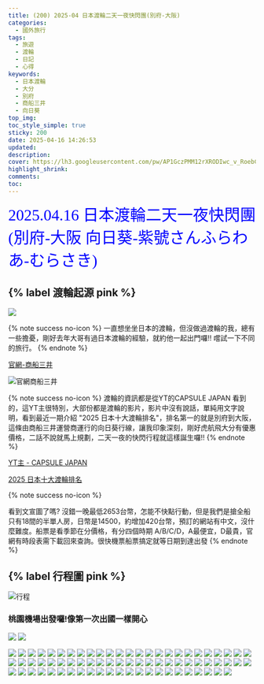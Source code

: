 ```yaml
---
title: (200) 2025-04 日本渡輪二天一夜快閃團(別府-大阪)
categories:
  - 國外旅行
tags:
  - 旅遊
  - 渡輪
  - 日記
  - 心得
keywords:
  - 日本渡輪
  - 大分
  - 別府
  - 商船三井
  - 向日葵
top_img:
toc_style_simple: true
sticky: 200
date: 2025-04-16 14:26:53
updated:
description:
cover: https://lh3.googleusercontent.com/pw/AP1GczPMM12rXRODIwc_v_RoebCNMvNAu-qHML-CWILIezE0WU4ZJNRk3tc0Koic9WDjuXztLwbGUAq2TsJlSWUsORpUt7Bq1FhTiKoWUIonFKchMIhoCclxte6h1mbbMbioEMlIfqZdgzLqpP_h0EUxmTLG=w1824-h1026-s-no-gm?authuser=0
highlight_shrink:
comments:
toc:
---
```


<font face="標楷體" color="blue" size="6px">2025.04.16 日本渡輪二天一夜快閃團(別府-大阪 向日葵-紫號さんふらわあ-むらさき)</font>

## {% label 渡輪起源 pink %}

![](https://lh3.googleusercontent.com/pw/AP1GczNI_UPjEVQK588bNIwxLZXVyjXwAy2JAWnfDfhnVE-_zRjOLK7SsGsg_e90HcV-kNgv5TAPsYjsyHwpqGpZ-pU9lr3Q53SPdsWnvMPBTUX1IMegNDg=w1920-h1080)

{% note success no-icon %}
一直想坐坐日本的渡輪，但沒做過渡輪的我，總有一些擔憂，剛好去年大哥有過日本渡輪的經驗，就約他一起出門囉!! 嚐試一下不同的旅行。
{% endnote %}

[官網-商船三井](https://www.ferry-sunflower.co.jp/tw/)

![官網商船三井](https://lh3.googleusercontent.com/pw/AP1GczMVOjGfrwCnfsxv9SkTgGAjcSNbrvVBolkuOeCReHHmH-Z2LYJayQygFw9fTjqXBn3bwwX2GqS6tEfPI-qiCkJs2YmJ-One2PlCEuGT_1YFMoKU0DU=w1920-h1080)

{% note success no-icon %}
渡輪的資訊都是從YT的CAPSULE JAPAN 看到的，這YT主很特別，大部份都是渡輪的影片，影片中沒有說話，單純用文字說明，看到最近一期介紹 "2025 日本十大渡輪排名"，排名第一的就是別府到大阪，這條由商船三井運營商運行的向日葵行線，讓我印象深刻，剛好虎航飛大分有優惠價格，二話不說就馬上規劃，二天一夜的快閃行程就這樣誕生囉!!
{% endnote %}

[YT主 - CAPSULE JAPAN](https://www.youtube.com/@capsulejapan/videos)

[2025 日本十大渡輪排名](https://www.youtube.com/watch?v=_yq6nl-9zRk)

{% note success no-icon %}

看到文宣圖了嗎? 沒錯一晚最低2653台幣，怎能不快點行動，但是我們是搶全船只有18間的半單人房，日幣是14500，約增加420台幣，預訂的網站有中文，沒什麼難度。船票是看季節在分價格，有分四個時期 A/B/C/D，A最便宜，D最貴，官網有時段表需下載回來查詢。很快機票船票搞定就等日期到達出發
{% endnote %}

## {% label 行程圖 pink %}

![行程](https://lh3.googleusercontent.com/pw/AP1GczPMxLU0GxYrKbLc9M3ayScUFauG40k5MlAxLGWp2C2h9IbmlpFdTbPRPSoskfHvr3_o_uDBI85zZP--epLmZoECLqP8MBETIVMYIvNPKX0o30JA4vE=w1920-h1080)

### 桃園機場出發囉!像第一次出國一樣開心 ###

![](https://lh3.googleusercontent.com/pw/AP1GczMZZ-zLxPC5aJr2Vjmwv1LeHZ2utYl1JBUQCljx2eoF1EGPNrtdGH4frdoN8wISprMkMKB2fhekR7rToKD0WnmfL6yIw2BoDiWJ4LTIMG9oto99WqQ=w1920-h1080)
![](https://lh3.googleusercontent.com/pw/AP1GczNENLfWjKnO_20qZwQ1AyQc0Xhev3v0Z3anHAfNbnOv_gEF3kBIMWDUe7jeAnPZ0Tk42X9bgYppa2HlxJXtsFu2N0-7IrKT9GwYsAdJnigWlu5Q--o=w1920-h1080)

![](https://lh3.googleusercontent.com/pw/AP1GczMAmPYWH-POIWmtHTHhEZOhdczv2qUY-V1_SU2JUZbabVT7nWt6LstE2_UKRBRZzZl2x-qowCftms5niyOLl0BfaHfMultf0_Ou4x7ezMdGF7Ju6hI=w1920-h1080)
![](https://lh3.googleusercontent.com/pw/AP1GczMl541XN63Xf3xDZDXup-lWoxnwtR3RQliW73mPx21L1xENzmEv6m2Y9sRjZwkmNcSIZyb2RkscGf0psxY2tcemSYeeB4WqPbiCZqciVltjvPIxF8U=w1920-h1080)
![](https://lh3.googleusercontent.com/pw/AP1GczPnR0kdWKKsldi_jtshr4uYFlE_lAnyasU6pomvB0sTXDpygoc1K2KTrouu0L93Lt6SCUEWJq73NJNldXX04aJtAOnN4sG3CRJkki6KF5tiDi9G-VY=w1920-h1080)
![](https://lh3.googleusercontent.com/pw/AP1GczMZzywduKdNRuXgU5FyS2ozof4xJk52vQOKT7ND95lqNXY9QOHTBdEwp-YZiPAm-EqB7-R_yAAg04142OAtaAnV6aai8v60HC2p3pOT04zgw_eyjvc=w1920-h1080)
![](https://lh3.googleusercontent.com/pw/AP1GczNE-rhFswLkZihnDJ6tQd7M2ld7KgfRxX24c4c3Za5VWaGeFbkLHQwJfeSqi58TnoADCOe8vUhkxUq1Z4Ugkm9PaMNvm5TYyIe0Elf1_0pPBGaQpBg=w1920-h1080)
![](https://lh3.googleusercontent.com/pw/AP1GczPztUiGuQAh6KCKFSqogthu3ffvIjBOA6tpA2o1WW9T6jghCxe3hwSTW3nM8sKwfCPQtmWdCgKi9y4J9kCywYp7Ei_mYjInu2BXvxMRLJ5sCTxn1UM=w1920-h1080)
![](https://lh3.googleusercontent.com/pw/AP1GczN6YM9aQ4ZPAcZsE0rRyeGiYpgO3GBPe54MyVFJj0Ihx74PuA0LtFhupCQ8dnPhblOk8MR_8tV0uHJTuZ5hgzEPcA_zRulKd9iko9lAh3U7kYzjbW8=w1920-h1080)
![](https://lh3.googleusercontent.com/pw/AP1GczMyEbNixnZW-Sf0VhLS5JlxDeyQvW934KG-Jnma9lWgYsu9A6A6IaQqu--TtPuO2OGGSvzE91Ah8Jcpmdf47W4d8YJ4NTHQcK4v860FJAYu9MNbsBA=w1920-h1080)
![](https://lh3.googleusercontent.com/pw/AP1GczP0IG7KAhvnEguxyg3xyD2nWbLhMjoP96kJ90unHNO27tEdTU80aaHsS_laKd1-Nw_BDZuchJcRtRjaFsAHwZTdMps28hli2dcNI1GumOkKROloSCE=w1920-h1080)
![](https://lh3.googleusercontent.com/pw/AP1GczOUmQjZNCmo52Dpmfm8RxUmhMA-q1XrE2OCtk6oNngBPmPNr9H1whscyi3I36QZGnpVjtI53D-fDBYYcX_vV8RqmRpQbwPZuMETfZqAwsDTCKjYliw=w1920-h1080)
![](https://lh3.googleusercontent.com/pw/AP1GczPmXItjMSlxHMCsqW8vsyW_fsr6Li7ORdKhfIk9fSrqfrRJ7v8Sp9Uy0yqqH6dZ63ixT-KgWeZvEaYmE2714IXGZ7ZXh-nSPw39QMk9jfZaT698qfU=w1920-h1080)
![](https://lh3.googleusercontent.com/pw/AP1GczOnS7NEvpQ1y26GnB8o2JyAs8ojzv2gdI5LRRCzm969HKG_kcUAEtabMxZLOgToBX4I-4v1d64YnSO5HFG8_dOK7dERY2VnF6icBEVw0DdJM25aQx4=w1920-h1080)
![](https://lh3.googleusercontent.com/pw/AP1GczOUMj7IhmJBcaRMURDrhiSpVmjF7tXCEGexJDWHFITpWrh-S9ink4Jcq9EU3zEIazbsaGXHqbLdr3XKwCQ29dQPgcrYVo_OKiBmw_59OJZ0dJ46pWg=w1920-h1080)
![](https://lh3.googleusercontent.com/pw/AP1GczMTgBUAe5knIV3dkZbCU2sM64RWADXuCqfClC0_qlT5duDuK6KKrvVPS-wLM_wwOjnoiFkEGmwx3vHIdiv-lokgWdfSpf1JPOnFQ4s3KjbXaDazGZs=w1920-h1080)
![](https://lh3.googleusercontent.com/pw/AP1GczOzEgmhW8d2RSctk_jAZ9VNS8QH3tAatgiGUkNxOsj1IdUavbtOgGrUThYQQ82VhLIIL7SoxWKRzNHE30NwXWvrLuodyehLYN4K_ebvSkoMcrvI4xU=w1920-h1080)
![](https://lh3.googleusercontent.com/pw/AP1GczOr1YRTuZjqccdPyAsIurtmndbpOOGZ-Ohf0r_GCF8W12yGuy8_lcwV4s-s26FlWToict6xpi_HwuG70vYzPibMb_7n7xclkKMiaGlra7YlCI24lbk=w1920-h1080)
![](https://lh3.googleusercontent.com/pw/AP1GczMKDM0NCVFnR_tfHmgqsB4nRYNGDwF_R6ouGqjr04wipkUUn1K52n9D3MhIjOVXHYDwgYmTRG1FKC2SByHppSgGZkqcX5qqdCfzyPvdCBruy0yAb2I=w1920-h1080)
![](https://lh3.googleusercontent.com/pw/AP1GczOrPem_WtDR-W1HHpCq0F-VCaHU6uoy0Bzu2LliukMzheqPcNyMkK0_GXpehOhlZeC4h818JEz_P1aFLbe7mgYDdgxkGL5BJ2sC5lXrAEcehKUOe5U=w1920-h1080)
![](https://lh3.googleusercontent.com/pw/AP1GczPi6H8OjUWTlIHkp86BnwAie4Jk0XRqGf4v3JEFHjESb5JNsXX0jev59iQvIWWMWXVjO28M52nKkJwu_UdH8DGeKo3oGIhdNMGJ1BjXlAj5ziBD4TQ=w1920-h1080)
![](https://lh3.googleusercontent.com/pw/AP1GczO0uaXCetTekp62XOH5zNEYnuMIDSvWIFu1GR4aqW7pwxN55fZHRNS-02nrWBbx-uV6irVKAK4fwKHrfMjKC_oyr1MkWTOIeWcdorZvMdvB7VF9i5E=w1920-h1080)
![](https://lh3.googleusercontent.com/pw/AP1GczN1qglqIcvb7aSXVCGZOaZyWr1z6J1sNb8e9oEHztEaKhdDB7p0sY3u-akkvU5F7Cf3VHa5jlfanm4nXXjEdKkNgocsIntX85JmqQgwdspw4V9Kchc=w1920-h1080)
![](https://lh3.googleusercontent.com/pw/AP1GczMulwCHNBdb78IUXNg5YQMwc9F6gJvBvbaun047c-cnPlM2h1e0a5cS4o5ZDFFAisVnt44W5nj7jkTSj3pO6FBBLdOhkl_8W63BiHfzL4XAszfhwQs=w1920-h1080)
![](https://lh3.googleusercontent.com/pw/AP1GczMLQsBDBtz4DySDhcneFhF98EaeZBXVo6HlK1HbZI6UNxiAaMDv7B-HnLOBfue3-NwgPMOA-9IUepkBwbSE3drpT-rM69djZHArdO-6m3CoBdlbNgs=w1920-h1080)
![](https://lh3.googleusercontent.com/pw/AP1GczPQh7oLshaMjvkCP219JdipD1sbJDqlLjYMi4-HDk41P7NqnOC17BVJ8XePfo8IzFJS9Fck5iVIB_wi986GfvG2ZjQgnz51BnL54oE4_fWSpOfkXVw=w1920-h1080)
![](https://lh3.googleusercontent.com/pw/AP1GczOdswVMH10x6dp_-6XyX8LG5IO0RZtgYnQ2aR88poID1hyt0zWBJhO9ZHHMHaYyo3gIeY03hMaMGacMHwOmMhYeQTHmWaVB6cB7hYCBss4C5opv-7Q=w1920-h1080)
![](https://lh3.googleusercontent.com/pw/AP1GczMlPGf0Asdu6aGZB-4mlgMHSAxvhivwDINh3tZsgasjYXv_4m5tPUCpVjTqsuq_dp9-yFyxyKB4EwtDOfSspXlfiG13MNxTI3N-KI3Xn3O9HHR3CvA=w1920-h1080)
![](https://lh3.googleusercontent.com/pw/AP1GczOutZ4fTay3XlCfSucjXB8wcP9oTEkFcbiodxjkM6KpdduI69ljq_c4JGgK47CacIPeqG7wqnrv0xAfwNPYPNCCe9rMrWTimiDxoTnJddqg0m63v_g=w1920-h1080)
![](https://lh3.googleusercontent.com/pw/AP1GczO2TTmm2nD8CCW1cJRBOBewW6kA_dyxv-kAQ7Ow1F3Bpk10MR2ruTd5ZBV-aXyfkW5hbOF_--oXYX0SiC1Bjw30jVwLo8IdmcSXEMFZtBUrX5VSVoo=w1920-h1080)
![](https://lh3.googleusercontent.com/pw/AP1GczNUG-VL32hcjV85skh74DXmGfFgnTLDOui4IVZkCmqCaB6XVyJRixdMN-t3VrAFdmSelaJj-akBDKIvwoD0-qWhIJy-1ZmxJyIB9QwqYodig1WiEMg=w1920-h1080)
![](https://lh3.googleusercontent.com/pw/AP1GczP6F9SFnonYfwRFCBhgkKv6SzxKKLpevau3HniUNyTxdH7smFezOkfcMquMsfYJrmoQn66PmIKyxhnNhh1AU0nKaIf-KYFf47yTRNR8XuL9lrvX8II=w1920-h1080)
![](https://lh3.googleusercontent.com/pw/AP1GczOuZIgTAZ-RoVHt8OmRhKP-f_jPiXsuD21gN7S3ddNyvGKx662z2_DicBKtC9xMvoo2NecDt44no12Qsx1N8KNwspDNJbjCF3najmsiakUOxvxpwF8=w1920-h1080)
![](https://lh3.googleusercontent.com/pw/AP1GczOXR4xKJJLNWDPH-C0cp3hmHGM2swR7wzHiT0TpFtLHnRC6-H_DW47I_5Ispba7xDXmzBP2DuLDxkEM8xxBP6i6Nh6B9ttXpAZnR7E9YVlm_ZQWugY=w1920-h1080)
![](https://lh3.googleusercontent.com/pw/AP1GczPvoRkyhKQNg7bz5oWH8cMYx3eefE3X4FtXFVYEB4hxE4pm0h9j3k2lsRzSDcNFlmKOSR9Xg3MDGxgXigFQiwylJtxWcCQaVzqa4bYnlVhTCOqnRYs=w1920-h1080)
![](https://lh3.googleusercontent.com/pw/AP1GczPrKqhmcKp5Xy1LCYAcrRtt9KQmvGRSZM3Vpcg69pyhebxZpAZCMJrlpjO0bzLuMx7vfkccmCHgL5lDfb0WhfMLCm8tGY4wsqiUkUACmIxbkk6HGak=w1920-h1080)
![](https://lh3.googleusercontent.com/pw/AP1GczMqdCbHdrg2c48ZyOlhdvoIKW0ODvP7tbQ5jPVU2B2C-Jsvo3BTP_Ks8y0NBxy1JCJYB4EhC0oHLYstlSp94FvlZLYSyQbSKzqk9KmOY9kxHcHFKHM=w1920-h1080)
![](https://lh3.googleusercontent.com/pw/AP1GczOyA9ihJE11G6HdCBfUt4eldajYfyFMTOM4SzLzQbgAE4-sXW7gTaQTuQ2AHgYWAuUeV1kQil-Ni2puY-b9dqVSQsVMsyRwDjjtz_xTf4CeNxEblCQ=w1920-h1080)
![](https://lh3.googleusercontent.com/pw/AP1GczMuS0jBs1AsHLsImUq9FlljGp-FX67QyFzNJi7nEhXzzHuDUQ_tbmzuYQZAgJKVir0F4meSHMPDyizQUk_sM0zV9rqkcDN8OYdeMf5tC1bP1TGfePo=w1920-h1080)
![](https://lh3.googleusercontent.com/pw/AP1GczMN2lOhapZ3jyHi-NoCTvNo_8Yf139-rHO1XYQxlvfpJytHEyzLvyc-5XJ-J4otmtWbahiKDg8qmc71g0xhNkd3s9Vr4A22YcTgTivabCCX3zJTKBM=w1920-h1080)
![](https://lh3.googleusercontent.com/pw/AP1GczNKKRnzaY4MSFzSd8QcHftSbExz1h6NDyu5nC6sEzCndIccfRHt4_GPUpAznQZ9Mvajieok7Q3Yds8eVWUm-DfSrN_MqCPZ2AOWaZCoIZkPAAsywGQ=w1920-h1080)
![](https://lh3.googleusercontent.com/pw/AP1GczPZal7n2RcrcNmZYkOBrHlPB-t86_YIepdmYhCuMSFpSjR1WIYnywOnzo9UauuOF9LtXftWqvrsCJlIbQaFpT_gab4F2LW5dB7jYeCdGZihGotJglA=w1920-h1080)
![](https://lh3.googleusercontent.com/pw/AP1GczOXRnunzDk71MTQ4V5_PEH12Pnf7g1-rC8ajU0f-_lgTiLd41DowIPeWqs1PNQWddKVM4uGl1S1_VOjEaVHXFamTyWQkWlhmGmy15O2E0jew3fdDeY=w1920-h1080)
![](https://lh3.googleusercontent.com/pw/AP1GczOyVKoOEKe_b_me31Pke17RU-LItjJzGx-fC-76rwI3LhZaB9WQm9SHZ-YjVqLJiM7wlMnb8hrvYodG6UsC2ZYGJduNNIGZvDIhqQNuz3f6HqPsQ9M=w1920-h1080)
![](https://lh3.googleusercontent.com/pw/AP1GczMolWI5190QyWTojziygvqinWqRZA325eMW5Rz3w_SUFqs60xQkvLybpeYVot-xpmDZ9lcqwHAP2H8O_ukpYbs6koEVNFm0_tukL4PnrdR0i9h9XRY=w1920-h1080)
![](https://lh3.googleusercontent.com/pw/AP1GczPjXJkibWmzGrPYruDVjmdj0jhE47G7EF9_fhT-oq27nmmkOQpqcwoktzaG3wcivTFVRis0IMBkYv3PyE9-AYIu0ef65tKvH9NLNeWrptrzsmnuWNE=w1920-h1080)
![](https://lh3.googleusercontent.com/pw/AP1GczMybW4xPNaG0vMocwbTmqD6gor2cqEYt7EAMsjr3_conZvLj1Fr3mE1DuLsgLRz1Amshnmh41sHoHKjTXiFZbiOHVUxPUHPSqNEZxLERJR-WYFyTEo=w1920-h1080)
![](https://lh3.googleusercontent.com/pw/AP1GczOqoqHv_mmpWKCEi43xX_p8kdhx-wdZmPegHeW54vp7vxVz9pdwgJ8q6kq6p8QLVLYhJA4eV8U9ehu9jT6HRrs7YWJ9g6akgajUZBPibxgIniw2hz8=w1920-h1080)
![](https://lh3.googleusercontent.com/pw/AP1GczOep1SwMGm8ccbURSnYI989F_Jpn1jhBQAZQANXu4mtYYxutht8iOv2g_6IX5AFANZ4LTEYmPmNMwUl4ixDSY0DvcUwt_FpHD9r8RPNvQ1NlxV2SXo=w1920-h1080)
![](https://lh3.googleusercontent.com/pw/AP1GczPu_-FC8gagyWtJ_9A-iHO0hT_kWwdLVA7jl-OuroePbb-S3ThHPb57CoP1I-1bc-spYSFu5CB4oI3szwoxqMr7uG3hkPdKqtavRhL3Nozy9yFrMx8=w1920-h1080)
![](https://lh3.googleusercontent.com/pw/AP1GczNc3YBez1BiQRUWXzc9-tcexLJKN7Bly4ZvcweteCTBHw7UHNjU-fd_Daib4LOHJm-R28WbxkSsKlyiCxAuvYBp8tE2A-8s1okExlbeiIQKazMrDVo=w1920-h1080)
![](https://lh3.googleusercontent.com/pw/AP1GczM-BbShoZz2WTsuS7frFWjZse8q-ahsM3kogq-7EKoiObfzol4HCc_REGJwUCiCOYpLYBvSsza6RKu1spXMRsP9Bb1q4Cm6RdJLIfXJ-RDLxGiPzds=w1920-h1080)
![](https://lh3.googleusercontent.com/pw/AP1GczOjeJU6Ivl89thPxQd4PopdZd4anDxEMbU3prWNUwX3kSDQZ7LnQDE0KmGLIsMIi1RJsNtFa4V4_Umhn3wmTquwd57Nzk44vq4LQCbmxhJduYcHV3s=w1920-h1080)
![](https://lh3.googleusercontent.com/pw/AP1GczMsWDL7WNScr62uFTR1LhcQTzdijueWZGVXjFYywIw9KK2fQiF2WtVFWZBj5uX8zMMYyuQoAeWc1rZ9AwioXfLWTUtjiPs1I9z7S08_OswlEs0Qjkc=w1920-h1080)
![](https://lh3.googleusercontent.com/pw/AP1GczOjLA2FFFtiLhKiJnPgxs0ZZTgcQOn_BeCPoW7NtkLNHqd_9GPQwdhg_CXIzAwec6klLyrNJMNFSpzcOCJRMQVQq_0JkpDGYy2cgxLk-yx98nYt7nY=w1920-h1080)
![](https://lh3.googleusercontent.com/pw/AP1GczPFDzrARBrA0p4uZV-iBIw4_htNXhRs2_O6Ogljye8PorO3ciQwlilqdgCobyacj5R1qwWK9dhgpZtR_vUtoeOUPqGXXOvpmvFVK5sfkYYhtFRBWM8=w1920-h1080)
![](https://lh3.googleusercontent.com/pw/AP1GczP3QDegHOIKcOOzJKDTLx1gIwpHwwxK2fP3p4dMgSs98m2uO8awfrxCqJArKV01XBvVGJ1YejaIgsYg0F2y6LTX4CxMvtBVG3xHCosE3KppGRxWSU4=w1920-h1080)
![](https://lh3.googleusercontent.com/pw/AP1GczNhVUSv0DhpSUrZsOHYi6Sb4lcwXrfbXazOgh3gJlnmPO7LIEoQNHxqIgciLtlPfJy3uBJwF2a5t6J9b-odlfKBVXyB0zzbnOJlPoKHZrkML4tD2MY=w1920-h1080)
![](https://lh3.googleusercontent.com/pw/AP1GczOvXVmYUX71m3Ahe0__7DjwBQePdu6eP3feMxf41xG6GeYKnhqYDx73uKxe1vQryC60ccSvYn4Mb4wBCpcYYj82OUzfgeS5tyK9F78v5ospGfO0Zz8=w1920-h1080)
![](https://lh3.googleusercontent.com/pw/AP1GczPaUw4lL5xMtv5EBQGbqIRpXRXsT7jrlqO8hkIvv5UFutqDjUzLbOmHBrTRVUzrqGYHdYhZOqq72FnheQdp-qLHA33a2Os-_MF-fnQnEoCqYwz2ngc=w1920-h1080)
![](https://lh3.googleusercontent.com/pw/AP1GczNtm9Mga069eIuj7VyKP2jXQZsipvT4CXX9dcfFihw9x4sJlBxPtNpVPTAi4-GF9dlvKKj1I_82YU6APMZf4_yYrsSy1W1jxy6QiQ9lfoBqbRMAL9M=w1920-h1080)
![](https://lh3.googleusercontent.com/pw/AP1GczMNQXUpkcC52YADbzC8lAOCpMNQlL2IDRSl9eqlj2tdsicVO9EeZbxro_2jPBGsK-ntCbpABaFrz2OQrjoBb_S0lq44_68z21Ouy3yzCMNLIU5EZhE=w1920-h1080)
![](https://lh3.googleusercontent.com/pw/AP1GczNJQdDN31X531p-4UWYkX1y1BWw_yiOCUL4dzG09hh0DhgT8-i8pCzdjO1_l5_aQL5s0-CkD-02UznconFF38x8XQpBeZK8jnhMy7nvcMaI32381S8=w1920-h1080)
![](https://lh3.googleusercontent.com/pw/AP1GczOCXSocV9BFpmSBtoImggYk6KGG5ASOykomklfGDfrq1kPguWB2qwTjLpclRaEMcrivGjZCsjT-mYKxoGmaxJv12oVQ3IjZdrYa61QrDgOH1kE8SW8=w1920-h1080)
![](https://lh3.googleusercontent.com/pw/AP1GczMrgYgorQbChfsTN6gHGwVD67ro7xRngbwAb_gr3KUaphSfY3BOyANLjksotSgOxCEVcn7oARCurRLOXhFQFZvxezh1C-pdpKyf-l1cEq_6RAy-v8s=w1920-h1080)
![](https://lh3.googleusercontent.com/pw/AP1GczP6Z9b5Pzb8XCzEOEOPdjLfmxwRFGoEKsMVtjFXSIhq80Xg7_vdCcZiHgBzBzq_xYTB0u6wBNLyaxiGBp9zNd9ENEKgDVC8iEf9shM6hgmtK4Pw9vA=w1920-h1080)
![](https://lh3.googleusercontent.com/pw/AP1GczM37eB0fgF0MWrKjrR1ehx__sZ1ClHzradQ1HSwt9OlS4begZtX0FWOggXl-WNJR3QhWo518_x-Ek-6G-S3WYH5oV6F6DyF3LL5vCyYv6Vv69U6pYY=w1920-h1080)
![](https://lh3.googleusercontent.com/pw/AP1GczPkWXWKXT4jWpjBOiJM99BzO5gj5fxylGFfLpKUnYxpSWV5rB98BakD0kC9dt4_YHwHYJSAY6_g6UwwzuGJmW7jWiacz6GTBBtdmjUn1UpiNdDfw6A=w1920-h1080)
![](https://lh3.googleusercontent.com/pw/AP1GczPe1ZzB_I5eHMRxZZsZ_BxdOOh_qb85A82X0OZXxdD3Be5Kna0jt6niOcd6fCb0fQaoqhqyIQp9mOjjMuYbNJWS1vJY6363JAbCLgBqagop9bQQc3I=w1920-h1080)
![](https://lh3.googleusercontent.com/pw/AP1GczM_3u0HsyxcLXprwmlrSPosoV21uj6lcDuXWz6TXfpIXV8EjGlUqt2HVWAiKdi43zSFwXy3SIe4uJB2kkNsUmy9sVIVgczTpN9f9neuOCuOmkz_dLs=w1920-h1080)
![](https://lh3.googleusercontent.com/pw/AP1GczOaQtmWEfVQAy__MSqL7r13Xo27kwpUmfA_GM9TgmCvcD5dZaJGR7_nFpUGXxpRQbSxMUGsnoFY0XlCkCVdzymFdV4krwKq1sk_Malc4-5GGGQChZA=w1920-h1080)
![](https://lh3.googleusercontent.com/pw/AP1GczOfi1L0GhGejA6xH0otlebeExMwjeZNWcElLbL197I1GIqzPCJwE2GdHjLM3Hxad5EuHeZ-3pnXZQL_7PrnUdf4ML9R5OH1ZUpfA6uHoNeSe-iAPiM=w1920-h1080)
![](https://lh3.googleusercontent.com/pw/AP1GczPzfEA5T2MAW44Tp9R3-apzEh4v8EFzEgs-9ucJVc8tHiwElOQ9YZLKWQckmy47_FPxFOMEDY5qaXNljpmWpE62_yUIhr2IEcWpG8L4Fpw9MNyQ9x4=w1920-h1080)
![](https://lh3.googleusercontent.com/pw/AP1GczPQrTDGMFpXE0nyejuCWdVbzWBTy2cCjgO-OlH8lqeDfoLTuQG2MrotyCknnG9D8JrlX7_GpLS4OcwvWTzvwhoC-7THv5VlnVepxTBLNXZRPiloxvw=w1920-h1080)
![](https://lh3.googleusercontent.com/pw/AP1GczPB6IuVJFM-7ocZ12W9j0hTHWc4SqsaU4M9SMMmr2vCMZ8Of1gRZhmfXJno6T1JNwHuGBBBQRoLyAX3JXUzxR0JC98gq9umXPDvqXdUYQVvj1h0C4s=w1920-h1080)
